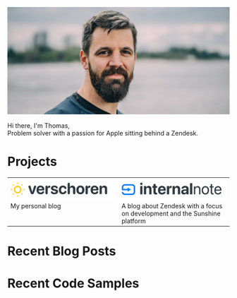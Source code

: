 ![](banner.png)

Hi there, I'm Thomas,<br>
Problem solver with a passion for Apple sitting behind a Zendesk.

# Projects
<table>
<tr>
  <td style="width:50%" valign="top">
    <a href="https://verschoren.com" target="_blank"><img width="300px" src="verschoren.png"></a><br>
    My personal blog
    </td>
    <td style="width:50%" valign="top">
    <a href="https://internalnote.com" target="_blank"> <img width="300px" src="internalnote.png"></a><br>
    A blog about Zendesk with a focus on development and the Sunshine platform
    </td>
  </tr>
</table>

# Recent Blog Posts

# Recent Code Samples
